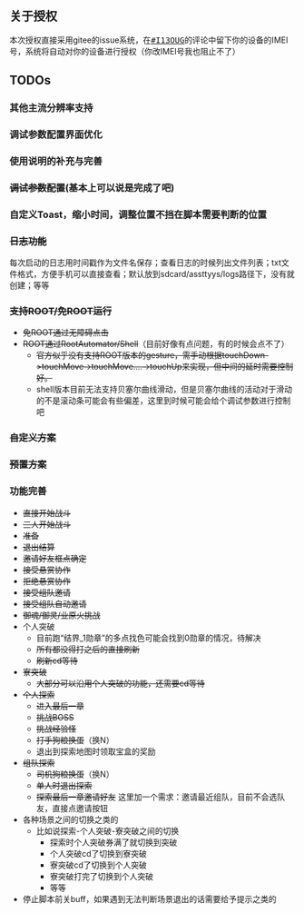 ## 关于授权
本次授权直接采用gitee的issue系统，在<kbd>[#I13OUG](https://gitee.com/zzliux/assttyys_autojs/issues/I13OUG)</kbd>的评论中留下你的设备的IMEI号，系统将自动对你的设备进行授权（你改IMEI号我也阻止不了）


## TODOs

### 其他主流分辨率支持

### 调试参数配置界面优化

### 使用说明的补充与完善

### ~~调试参数配置~~(基本上可以说是完成了吧)

### 自定义Toast，缩小时间，调整位置不挡在脚本需要判断的位置

### ~~日志功能~~
每次启动的日志用时间戳作为文件名保存；查看日志的时候列出文件列表；txt文件格式，方便手机可以直接查看；默认放到sdcard/assttyys/logs路径下，没有就创建；等等

### ~~支持ROOT/免ROOT运行~~
- ~~免ROOT通过无障碍点击~~
- ~~ROOT通过RootAutomator/Shell~~（目前好像有点问题，有的时候会点不了）
    - ~~官方似乎没有支持ROOT版本的gesture，需手动根据touchDown->touchMove->touchMove....->touchUp来实现，但中间的延时需要控制好。~~
    - shell版本目前无法支持贝塞尔曲线滑动，但是贝塞尔曲线的活动对于滑动的不是滚动条可能会有些偏差，这里到时候可能会给个调试参数进行控制吧

### ~~自定义方案~~

### ~~预置方案~~

### 功能完善
- ~~直接开始战斗~~
- ~~三人开始战斗~~
- ~~准备~~
- ~~退出结算~~
- ~~邀请好友框点确定~~
- ~~接受悬赏协作~~
- ~~拒绝悬赏协作~~
- ~~接受组队邀请~~
- ~~接受组队自动邀请~~
- ~~御魂/御灵/业原火挑战~~
- 个人突破
    - 目前跑“结界_1勋章”的多点找色可能会找到0勋章的情况，待解决
    - ~~所有都没得打之后的直接刷新~~
    - ~~刷新cd等待~~
- ~~寮突破~~
    - ~~大部分可以沿用个人突破的功能，还需要cd等待~~
- ~~个人探索~~
    - ~~进入最后一章~~
    - ~~挑战BOSS~~
    - ~~挑战经验怪~~
    - ~~打手狗粮换蛋~~（换N）
    - 退出到探索地图时领取宝盒的奖励
- ~~组队探索~~
    - ~~司机狗粮换蛋~~（换N）
    - ~~单人时退出探索~~
    - ~~探索最后一章邀请好友~~ 这里加一个需求：邀请最近组队，目前不会选队友，直接点邀请按钮
- 各种场景之间的切换之类的
    - 比如说探索-个人突破-寮突破之间的切换
        - 探索时个人突破券满了就切换到突破
        - 个人突破cd了切换到寮突破
        - 寮突破cd了切换到个人突破
        - 寮突破打完了切换到个人突破
        - 等等
- 停止脚本前关buff，如果遇到无法判断场景退出的话需要给予提示之类的